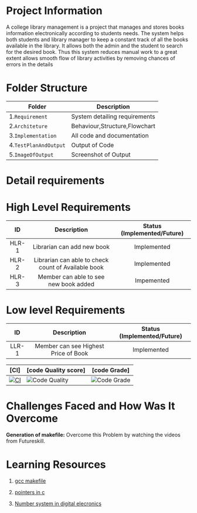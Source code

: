 # Project Information

A college library management is a project that manages and stores books information electronically according to students needs. The system helps both students and library manager to keep a constant track of all the books available in the library. It allows both the admin and the student to search for the desired book. Thus this system reduces manual work to a great extent allows smooth flow of library activities by removing chances of errors in the details

# Folder Structure

|Folder        |Description |
|-------------|-----------|
|1.`Requirement`|System detailing requirements|
|2.`Architeture`|Behaviour,Structure,Flowchart|
|3.`Implementation`|All code and documentation|
|4.`TestPlanAndOutput`|Output of Code|
|5.`ImageOfOutput`|Screenshot of Output|

# Detail requirements
# High Level Requirements

| ID | Description | Status (Implemented/Future)|
|:---:|:---:|:---:|
|HLR-1| Librarian can add new book |Implemented|
|HLR-2| Librarian can able to check count of Available book |Implemented|
|HLR-3| Member can able to see new book added |Impemented|

# Low level Requirements
| ID | Description | Status (Implemented/Future)|
|:---:|:---:|:---:|
|LLR-1|Member can see Highest Price of Book|Implemented|

|[CI]|[code Quality score]|[code Grade]|
|------|------|-----|
|[![CI](https://github.com/soniyasp20/stepin_Library_Management/actions/workflows/main.yml/badge.svg)](https://github.com/soniyasp20/stepin_Library_Management/actions/workflows/main.yml)|![Code Quality](https://www.code-inspector.com/project/27731/score/svg) | ![Code Grade](https://www.code-inspector.com/project/27731/status/svg)|

# Challenges Faced and How Was It Overcome

**Generation of makefile:** Overcome this Problem by watching the videos from Futureskill.

# Learning Resources

1. [gcc makefile](https://www3.ntu.edu.sg/home/ehchua/programming/cpp/gcc_make.html#zz-2.1) 

2. [pointers in c](https://www.freecodecamp.org/news/pointers-in-c-are-not-as-difficult-as-you-think/) 

3. [Number system in digital elecronics](https://learnabout-electronics.org/Digital/dig11.php)
